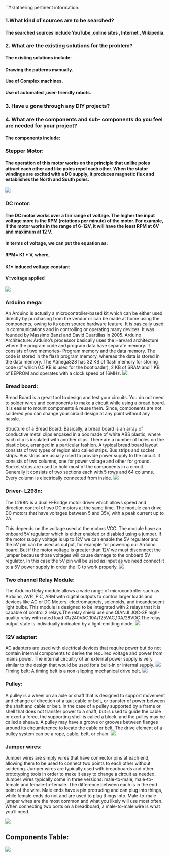 ``# Gathering pertinent information:
### 1.What kind of sources are to be searched?
#### The searched sources include YouTube ,online sites , Internet , Wikipedia.

### 2.  What are the existing solutions for the problem?
#### The existing solutions include:
#### Drawing the patterns manually.
#### Use  of Complex machines.
#### Use of automated ,user-friendly robots.

### 3. Have u gone through any   DIY projects?
### 4. What are the components and sub- components do you feel are needed for your project?
#### The components include:
### Stepper Motor:
#### The operation of this motor works on the principle that unlike poles attract each other and like poles repel each other. When the stator windings are excited with a DC supply, it produces magnetic flux and establishes the North and South poles. 
![](https://user-images.githubusercontent.com/42512399/49539336-6af54380-f8f3-11e8-9e57-a27e87494481.png)
### DC motor:
#### The DC motor works over a fair range of voltage. The higher the input voltage more is the RPM (rotations per minute) of the motor. For example, if the motor works in the range of 6-12V, it will have the least RPM at 6V and maximum at 12 V.
#### In terms of voltage, we can put the equation as:
#### RPM= K1 * V, where,
#### K1= induced voltage constant
#### V=voltage applied
![](https://user-images.githubusercontent.com/42512399/49539494-c7586300-f8f3-11e8-90e3-c1603b41fe3f.png)
### Arduino mega: 
An Arduino is actually a microcontroller-based kit which can be either used directly by purchasing from the vendor or can be made at home using the components, owing to its open source hardware feature. It is basically used in communications and in controlling or operating many devices. It was founded by Massimo Banzi and David Cuartillas in 2005.
Arduino Architecture:
Arduino’s processor basically uses the Harvard architecture where the program code and program data have separate memory. It consists of two memories- Program memory and the data memory. The code is stored in the flash program memory, whereas the data is stored in the data memory. The Atmega328 has 32 KB of flash memory for storing code (of which 0.5 KB is used for the bootloader), 2 KB of SRAM and 1 KB of EEPROM and operates with a clock speed of 16MHz.
![](https://user-images.githubusercontent.com/42512399/49539597-fe2e7900-f8f3-11e8-91ce-7d0fab7ef2b9.png)
### Bread board:
Bread Board is a great tool to design and test your circuits. You do not need to solder wires and components to make a circuit while using a bread board. It is easier to mount components & reuse them. Since, components are not soldered you can change your circuit design at any point without any hassle.

Structure of a Bread Board: Basically, a bread board is an array of conductive metal clips encased in a box made of white ABS plastic, where each clip is insulated with another clips. There are a number of holes on the plastic box, arranged in a particular fashion. A typical bread board layout consists of two types of region also called strips. Bus strips and socket strips. Bus strips are usually used to provide power supply to the circuit. It consists of two columns, one for power voltage and other for ground.
Socket strips are used to hold most of the components in a circuit. Generally it consists of two sections each with 5 rows and 64 columns. Every column is electrically connected from
inside. 
![](https://user-images.githubusercontent.com/42512399/49539660-32a23500-f8f4-11e8-8cbb-53d775a47065.png)
### Driver- L298n: 
The L298N is a dual H-Bridge motor driver which allows speed and direction control of two DC motors at the same time. The module can drive DC motors that have voltages between 5 and 35V, with a peak current up to 2A.


This depends on the voltage used at the motors VCC. The module have an onboard 5V regulator which is either enabled or disabled using a jumper. If the motor supply voltage is up to 12V we can enable the 5V regulator and the 5V pin can be used as output, for example for powering our Arduino board. But if the motor voltage is greater than 12V we must disconnect the jumper because those voltages will cause damage to the onboard 5V regulator. In this case the 5V pin will be used as input as we need connect it to a 5V power supply in order the IC to work properly.
![](https://user-images.githubusercontent.com/42512399/49539820-89a80a00-f8f4-11e8-96c5-35e1a36de3a0.jpg)
### Two channel Relay Module:
  The Arduino Relay module allows a wide range of microcontroller such as Arduino, AVR ,PIC, ARM with digital outputs to control larger loads and devices like AC or DC Motors, electromagnets, solenoids, and incandescent light bulbs. This module is designed to be integrated with 2 relays that it is capable of control 2 relays.The relay shield use one QIANJI JQC-3F high-quality relay with rated load 7A/240VAC,10A/125VAC,10A/28VDC.The relay output state is individually indicated by a light-emitting diode.
![](https://user-images.githubusercontent.com/42512399/49539897-b8be7b80-f8f4-11e8-9fe9-f43ea89bde81.png)
### 12V adapter: 
AC adapters are used with electrical devices that require power but do not contain internal components to derive the required voltage and power from mains power. The internal circuitry of an external power supply is very similar to the design that would be used for a built-in or internal supply.
![](https://user-images.githubusercontent.com/42512399/49540010-02a76180-f8f5-11e8-98e7-eb3393a51bae.png)
Timing belt:
 A timing belt is a non-slipping mechanical drive belt.
![](https://user-images.githubusercontent.com/42512399/49540082-2bc7f200-f8f5-11e8-96da-2af9e957fc1f.png)                                          
### Pulley:
A pulley is a wheel on an axle or shaft that is designed to support movement and change of direction of a taut cable or belt, or transfer of power between the shaft and cable or belt. In the case of a pulley supported by a frame or shell that does not transfer power to a shaft, but is used to guide the cable or exert a force, the supporting shell is called a block, and the pulley may be called a sheave.
A pulley may have a groove or grooves between flanges around its circumference to locate the cable or belt. The drive element of a pulley system can be a rope, cable, belt, or chain.
![](https://user-images.githubusercontent.com/42512399/49540161-5c0f9080-f8f5-11e8-986c-52bb86a8de3f.png)
### Jumper wires:
Jumper wires are simply wires that have connector pins at each end, allowing them to be used to connect two points to each other without soldering. Jumper wires are typically used with breadboards and other prototyping tools in order to make it easy to change a circuit as needed. 
Jumper wires typically come in three versions: male-to-male, male-to-female and female-to-female. The difference between each is in the end point of the wire. Male ends have a pin protruding and can plug into things, while female ends do not and are used to plug things into. Male-to-male jumper wires are the most common and what you likely will use most often. When connecting two ports on a breadboard, a male-to-male wire is what you’ll need.

![](https://user-images.githubusercontent.com/42512399/49540227-8f521f80-f8f5-11e8-88d0-38c87580234f.png)
## Components Table:
![](https://user-images.githubusercontent.com/42512399/49569210-5481d300-f959-11e8-85c0-b45dbf1720eb.JPG)

